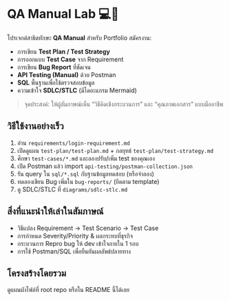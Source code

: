 ﻿# QA Manual Lab 💻🧪

โปรเจกต์สาธิตทักษะ **QA Manual** สำหรับ Portfolio สมัครงาน:
- การเขียน **Test Plan / Test Strategy**
- การออกแบบ **Test Case** จาก Requirement
- การเขียน **Bug Report** ที่ชัดเจน
- **API Testing (Manual)** ด้วย Postman
- **SQL** พื้นฐานเพื่อใช้ตรวจสอบข้อมูล
- ความเข้าใจ **SDLC/STLC** (มีไดอะแกรม Mermaid)

> จุดประสงค์: ให้ผู้สัมภาษณ์เห็น “วิธีคิดเชิงกระบวนการ” และ “คุณภาพเอกสาร” แบบมืออาชีพ

## วิธีใช้งานอย่างเร็ว
1) อ่าน `requirements/login-requirement.md`  
2) เปิดดูแผน `test-plan/test-plan.md` + กลยุทธ์ `test-plan/test-strategy.md`  
3) ศึกษา `test-cases/*.md` และลองปรับ/เพิ่ม test ของคุณเอง  
4) เปิด Postman แล้ว import `api-testing/postman-collection.json`  
5) รัน query ใน `sql/*.sql` กับฐานข้อมูลทดสอบ (หรือจำลอง)  
6) ทดลองเขียน Bug เพิ่มใน `bug-reports/` (ยึดตาม template)  
7) ดู SDLC/STLC ที่ `diagrams/sdlc-stlc.md`

## สิ่งที่แนะนำให้เล่าในสัมภาษณ์
- วิธีแปลง Requirement → Test Scenario → Test Case
- การกำหนด Severity/Priority & ผลกระทบที่ธุรกิจ
- กระบวนการ Repro bug ให้ dev เข้าใจภายใน 1 รอบ
- การใช้ Postman/SQL เพื่อยืนยันผลลัพธ์ปลายทาง

## โครงสร้างโดยรวม
ดูแผนผังไฟล์ที่ root repo หรือใน README นี้ได้เลย
